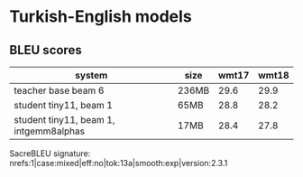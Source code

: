 # Turkish-English models

## BLEU scores

| system                                  |  size | wmt17 | wmt18 |
| ----------------------------------------| ----- | ---- | ---- |
| teacher base beam 6                     | 236MB | 29.6 | 29.9 |
| student tiny11, beam 1                  |  65MB | 28.8 | 28.2 |
| student tiny11, beam 1, intgemm8alphas  |  17MB | 28.4 | 27.8 |

SacreBLEU signature: nrefs:1|case:mixed|eff:no|tok:13a|smooth:exp|version:2.3.1
